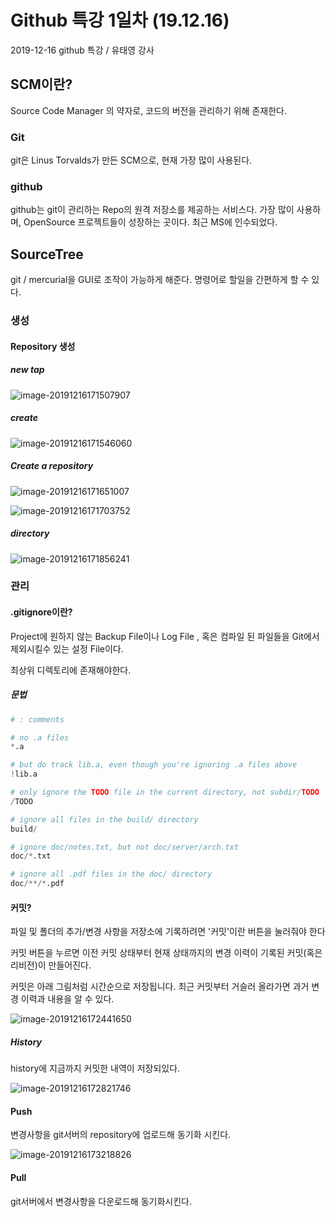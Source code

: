 # Github 특강 1일차 (19.12.16)

2019-12-16 github 특강 / 유태영 강사



## SCM이란?

Source Code Manager 의 약자로, 코드의 버전을 관리하기 위해 존재한다.



### Git

git은 Linus Torvalds가 만든 SCM으로, 현재 가장 많이 사용된다.



### github

github는 git이 관리하는 Repo의 원격 저장소를 제공하는 서비스다. 가장 많이 사용하며, OpenSource 프로젝트들이 성장하는 곳이다. 최근 MS에 인수되었다.



## SourceTree

git / mercurial을 GUI로 조작이 가능하게 해준다. 명령어로 할일을 간편하게 할 수 있다.

### 생성

#### Repository 생성

##### new tap

![image-20191216171507907](01_git기초_191216.assets/image-20191216171507907.png)



##### create

![image-20191216171546060](01_git기초_191216.assets/image-20191216171546060.png)



##### Create a repository

![image-20191216171651007](01_git기초_191216.assets/image-20191216171651007.png)



![image-20191216171703752](01_git기초_191216.assets/image-20191216171703752.png)



##### directory

![image-20191216171856241](01_git기초_191216.assets/image-20191216171856241.png)





### 관리

#### .gitignore이란?

Project에 원하지 않는 Backup File이나 Log File , 혹은 컴파일 된 파일들을 Git에서 제외시킬수 있는 설정 File이다.

최상위 디렉토리에 존재해야한다.

##### 문법

```python
# : comments

# no .a files
*.a

# but do track lib.a, even though you're ignoring .a files above
!lib.a

# only ignore the TODO file in the current directory, not subdir/TODO
/TODO

# ignore all files in the build/ directory
build/

# ignore doc/notes.txt, but not doc/server/arch.txt
doc/*.txt

# ignore all .pdf files in the doc/ directory
doc/**/*.pdf
```



#### 커밋? 

파일 및 폴더의 추가/변경 사항을 저장소에 기록하려면 '커밋'이란 버튼을 눌러줘야 한다

커밋 버튼을 누르면 이전 커밋 상태부터 현재 상태까지의 변경 이력이 기록된 커밋(혹은 리비전)이 만들어진다.

커밋은 아래 그림처럼 시간순으로 저장됩니다. 최근 커밋부터 거슬러 올라가면 과거 변경 이력과 내용을 알 수 있다.

![image-20191216172441650](01_git기초_191216.assets/image-20191216172441650.png)

##### History

history에 지금까지 커밋한 내역이 저장되있다.

![image-20191216172821746](01_git기초_191216.assets/image-20191216172821746.png)

#### Push

변경사항을 git서버의 repository에 업로드해 동기화 시킨다.

![image-20191216173218826](01_git기초_191216.assets/image-20191216173218826.png)

#### Pull

git서버에서 변경사항을 다운로드해 동기화시킨다.